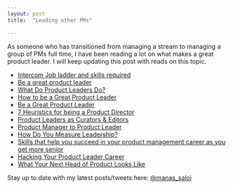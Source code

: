 ```yaml
---
layout: post
title:  "Leading other PMs"

---
```

As someone who has transitioned from managing a stream to managing a group of PMs full time, I have been reading a lot on what makes a great product leader. I will keep updating this post with reads on this topic.

- [Intercom Job ladder and skills required](https://mobile.twitter.com/Padday/status/1237753130911174656)
- [Be a great product leader](https://adamnash.blog/2012/03/06/top-10-product-leadership-lessons/)
- [What Do Product Leaders Do?](https://www.mironov.com/whatleadersdo/)
- [How to be a Great Product Leader](https://www.sachinrekhi.com/how-to-be-a-great-product-leader)
- [Be a Great Product Leader](https://adamnash.blog/2011/12/16/be-a-great-product-leader/)
- [7 Heuristics for being a Product Director](https://blackboxofpm.com/7-heuristics-for-being-a-product-director-875d7e260516)
- [Product Leaders as Curators & Editors](https://adamnash.blog/2017/04/18/product-leaders-as-curators-editors/)
- [Product Manager to Product Leader](https://www.reforge.com/blog/crossing-the-canyon-product-manager-to-product-leader)
- [How Do You Measure Leadership?](https://blog.ycombinator.com/how-do-you-measure-leadership/)
- [Skills that help you succeed in your product management career as you get more senior](https://medium.com/@jackiebo/the-surprising-skills-that-help-you-succeed-in-your-product-management-career-as-you-get-more-3a1fcff40f8e)
- [Hacking Your Product Leader Career](https://medium.com/@gibsonbiddle/hacking-your-product-management-career-cce227a9c39a)
- [What Your Next Head of Product Looks Like](https://medium.com/speroventures/what-to-look-for-in-your-next-head-of-product-60ad54f2cc5e)

Stay up to date with my latest posts/tweets here: [@manas_saloi](http://twitter.com/manas_saloi)
